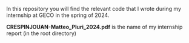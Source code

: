 In this repository you will find the relevant code that I wrote during my internship at GECO in the spring of 2024. 


**CRESPINJOUAN-Matteo_Pluri_2024.pdf** is the name of my internship report (in the root directory)
